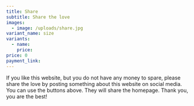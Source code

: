 ```yaml
---
title: Share
subtitle: Share the love
images:
  - image: /uploads/share.jpg
variant_name: size
variants:
  - name:
    price:
price: 0
payment_link: 
---
```


If you like this website, but you do not have any money to spare, please share the love by posting something about this website on social media. You can use the buttons above. They will share the homepage. Thank you, you are the best!